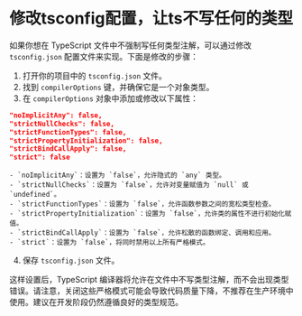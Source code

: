 # 修改tsconfig配置，让ts不写任何的类型

如果你想在 TypeScript 文件中不强制写任何类型注解，可以通过修改 `tsconfig.json` 配置文件来实现。下面是修改的步骤：

1. 打开你的项目中的 `tsconfig.json` 文件。
2. 找到 `compilerOptions` 键，并确保它是一个对象类型。
3. 在 `compilerOptions` 对象中添加或修改以下属性：

```json
"noImplicitAny": false,
"strictNullChecks": false,
"strictFunctionTypes": false,
"strictPropertyInitialization": false,
"strictBindCallApply": false,
"strict": false
```

```
- `noImplicitAny`：设置为 `false`，允许隐式的 `any` 类型。
- `strictNullChecks`：设置为 `false`，允许对变量赋值为 `null` 或 `undefined`。
- `strictFunctionTypes`：设置为 `false`，允许函数参数之间的宽松类型检查。
- `strictPropertyInitialization`：设置为 `false`，允许类的属性不进行初始化赋值。
- `strictBindCallApply`：设置为 `false`，允许松散的函数绑定、调用和应用。
- `strict`：设置为 `false`，将同时禁用以上所有严格模式。
```

4. 保存 `tsconfig.json` 文件。

这样设置后，TypeScript 编译器将允许在文件中不写类型注解，而不会出现类型错误。请注意，关闭这些严格模式可能会导致代码质量下降，不推荐在生产环境中使用。建议在开发阶段仍然遵循良好的类型规范。
